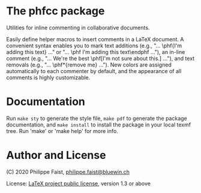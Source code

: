 # The phfcc package

Utilities for inline commenting in collaborative documents.

Easily define helper macros to insert comments in a LaTeX document. A convenient syntax enables you to mark text additions (e.g., "... \phf{I'm adding this text} ..." or "... \phf I'm adding this text\endphf ..."), an in-line comment (e.g., "... We're the best \phf[I'm not sure about this.] ..."), and text removals (e.g., "... \phf*{remove me} ..."). New colors are assigned automatically to each commenter by default, and the appearance of all comments is highly customizable.

# Documentation

Run `make sty` to generate the style file, `make pdf` to generate the package
documentation, and `make install` to install the package in your local texmf
tree. Run 'make' or 'make help' for more info.


# Author and License

(C) 2020 Philippe Faist, philippe.faist@bluewin.ch

License: [LaTeX project public license](http://www.ctan.org/license/lppl1.3),
version 1.3 or above
